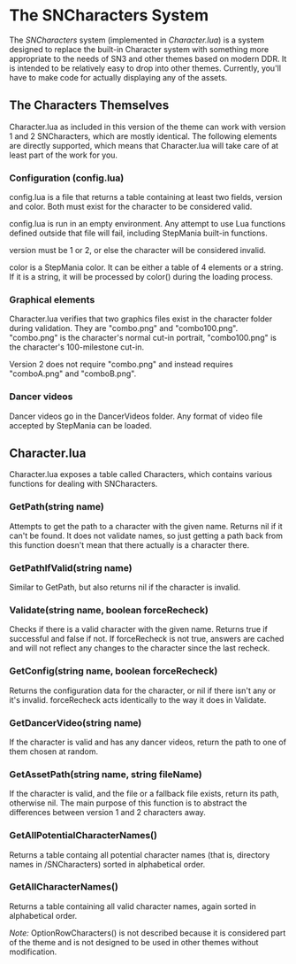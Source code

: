 The SNCharacters System
=======================

The _SNCharacters_ system (implemented in _Character.lua_) is a system designed to replace the built-in Character system with something more appropriate to the needs of SN3 and other themes based on modern DDR. It is intended to be relatively easy to drop into other themes. Currently, you'll have to make code for actually displaying any of the assets.

The Characters Themselves
-------------------------
Character.lua as included in this version of the theme can work with version 1 and 2 SNCharacters, which are mostly identical. The following elements are directly supported, which means that Character.lua will take care of at least part of the work for you.

### Configuration (config.lua) ###
config.lua is a file that returns a table containing at least two fields, version and color. Both must exist for the character to be considered valid.

config.lua is run in an empty environment. Any attempt to use Lua functions defined outside that file will fail, including StepMania built-in functions.

version must be 1 or 2, or else the character will be considered invalid.

color is a StepMania color. It can be either a table of 4 elements or a string. If it is a string, it will be processed by color() during the loading process.

### Graphical elements ###
Character.lua verifies that two graphics files exist in the character folder during validation.
They are "combo.png" and "combo100.png". "combo.png" is the character's normal cut-in portrait, "combo100.png" is the character's 100-milestone cut-in.

Version 2 does not require "combo.png" and instead requires "comboA.png" and "comboB.png".

### Dancer videos ###
Dancer videos go in the DancerVideos folder. Any format of video file accepted by StepMania can be loaded.

Character.lua
-------------
Character.lua exposes a table called Characters, which contains various functions for dealing with SNCharacters.

### GetPath(string name) ###
Attempts to get the path to a character with the given name. Returns nil if it can't be found. It does not validate names, so just getting a path back from this function doesn't mean that there actually is a character there.

### GetPathIfValid(string name) ###
Similar to GetPath, but also returns nil if the character is invalid.

### Validate(string name, boolean forceRecheck) ###
Checks if there is a valid character with the given name. Returns true if successful and false if not. If forceRecheck is not true, answers are cached and will not reflect any changes to the character since the last recheck.

### GetConfig(string name, boolean forceRecheck) ###
Returns the configuration data for the character, or nil if there isn't any or it's invalid. forceRecheck acts identically to the way it does in Validate.

### GetDancerVideo(string name) ###
If the character is valid and has any dancer videos, return the path to one of them chosen at random.

### GetAssetPath(string name, string fileName) ###
If the character is valid, and the file or a fallback file exists, return its path, otherwise nil.
The main purpose of this function is to abstract the differences between version 1 and 2 characters away.

### GetAllPotentialCharacterNames() ###
Returns a table containg all potential character names (that is, directory names in /SNCharacters) sorted in alphabetical order.

### GetAllCharacterNames() ###
Returns a table containing all valid character names, again sorted in alphabetical order.

_Note:_ OptionRowCharacters() is not described because it is considered part of the theme and is not designed to be used in other themes without modification.
